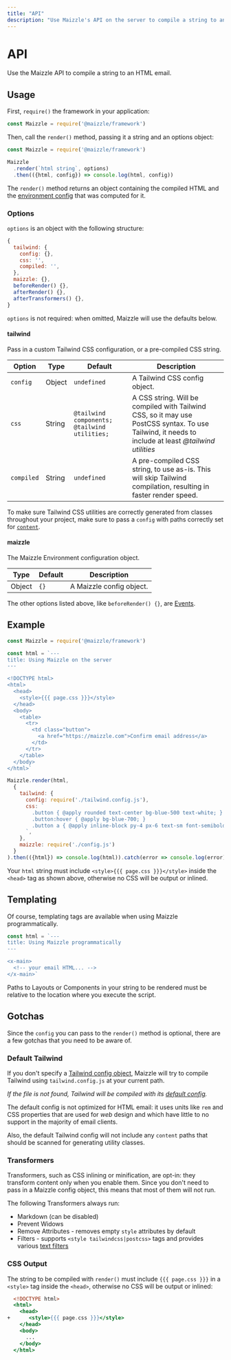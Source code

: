 ```yaml
---
title: "API"
description: "Use Maizzle's API on the server to compile a string to an HTML email, styled with Tailwind CSS."
---
```


# API

Use the Maizzle API to compile a string to an HTML email.

## Usage

First, `require()` the framework in your application:

```js [app.js]
const Maizzle = require('@maizzle/framework')
```

Then, call the `render()` method, passing it a string and an options object:

```js [app.js]
const Maizzle = require('@maizzle/framework')

Maizzle
  .render(`html string`, options)
  .then(({html, config}) => console.log(html, config))
```

The `render()` method returns an object containing the compiled HTML and the [environment config](/docs/environments) that was computed for it.

### Options

`options` is an object with the following structure:

```js
{
  tailwind: {
    config: {},
    css: '',
    compiled: '',
  },
  maizzle: {},
  beforeRender() {},
  afterRender() {},
  afterTransformers() {},
}
```

<Alert>`options` is not required: when omitted, Maizzle will use the defaults below.</Alert>

#### tailwind

Pass in a custom Tailwind CSS configuration, or a pre-compiled CSS string.

| Option | Type | Default | Description |
| --- | --- | --- | --- |
| `config` | Object | `undefined` | A Tailwind CSS config object. |
| `css` | String | `@tailwind components; @tailwind utilities;` | A CSS string. Will be compiled with Tailwind CSS, so it may use PostCSS syntax. To use Tailwind, it needs to include at least _@tailwind utilities_ |
| `compiled` | String | `undefined` | A pre-compiled CSS string, to use as-is. This will skip Tailwind compilation, resulting in faster render speed. |

<Alert>To make sure Tailwind CSS utilities are correctly generated from classes throughout your project, make sure to pass a `config` with paths correctly set for [`content`](https://tailwindcss.com/docs/content-configuration).</Alert>

#### maizzle

The Maizzle Environment configuration object.

| Type | Default | Description |
| --- | --- | --- |
| Object | `{}` | A Maizzle config object. |

<Alert>The other options listed above, like `beforeRender() {}`, are [Events](/docs/events).</Alert>

## Example

```js [app.js]
const Maizzle = require('@maizzle/framework')

const html = `---
title: Using Maizzle on the server
---

<!DOCTYPE html>
<html>
  <head>
    <style>{{{ page.css }}}</style>
  </head>
  <body>
    <table>
      <tr>
        <td class="button">
          <a href="https://maizzle.com">Confirm email address</a>
        </td>
      </tr>
    </table>
  </body>
</html>`

Maizzle.render(html,
  {
    tailwind: {
      config: require('./tailwind.config.js'),
      css: `
        .button { @apply rounded text-center bg-blue-500 text-white; }
        .button:hover { @apply bg-blue-700; }
        .button a { @apply inline-block py-4 px-6 text-sm font-semibold no-underline text-white; }
      `,
    },
    maizzle: require('./config.js')
  }
).then(({html}) => console.log(html)).catch(error => console.log(error))
```

<Alert type="warning">Your `html` string must include `<style>{{{ page.css }}}</style>` inside the `<head>` tag as shown above, otherwise no CSS will be output or inlined.</Alert>

## Templating

Of course, templating tags are available when using Maizzle programmatically.

```js [app.js]
const html = `---
title: Using Maizzle programmatically
---

<x-main>
  <!-- your email HTML... -->
</x-main>`
```

<Alert type="danger">Paths to Layouts or Components in your string to be rendered must be relative to the location where you execute the script.</Alert>

## Gotchas

Since the `config` you can pass to the `render()` method is optional, there are a few gotchas that you need to be aware of.

### Default Tailwind

If you don't specify a [Tailwind config object](#tailwind), Maizzle will try to compile Tailwind using `tailwind.config.js` at your current path.

_If the file is not found, Tailwind will be compiled with its [default config](https://github.com/tailwindlabs/tailwindcss/blob/master/stubs/config.full.js)._

The default config is not optimized for HTML email: it uses units like `rem` and CSS properties that are used for _web_ design and which have little to no support in the majority of email clients.

Also, the default Tailwind config will not include any `content` paths that should be scanned for generating utility classes.

### Transformers

Transformers, such as CSS inlining or minification, are opt-in: they transform content only when you enable them. Since you don't need to pass in a Maizzle config object, this means that most of them will not run.

The following Transformers always run:

- Markdown (can be disabled)
- Prevent Widows
- Remove Attributes - removes empty `style` attributes by default
- Filters - supports `<style tailwindcss|postcss>` tags and provides various [text filters](/docs/transformers/filters)

### CSS Output

The string to be compiled with `render()` must include `{{{ page.css }}}` in a `<style>` tag inside the `<head>`, otherwise no CSS will be output or inlined:

```hbs {4} diff
  <!DOCTYPE html>
  <html>
    <head>
+      <style>{{{ page.css }}}</style>
    </head>
    <body>
      ...
    </body>
  </html>
```
